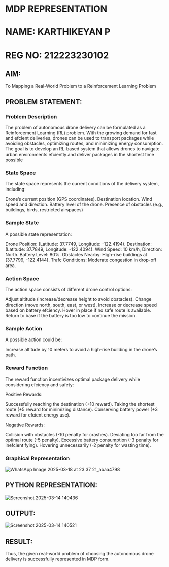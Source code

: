 # MDP REPRESENTATION
# NAME: KARTHIKEYAN P
# REG NO: 212223230102
## AIM:
To Mapping a Real-World Problem to a Reinforcement Learning Problem

## PROBLEM STATEMENT:

### Problem Description
The problem of autonomous drone delivery can be formulated as a Reinforcement Learning (RL) problem. With the growing demand for fast
and efcient deliveries, drones can be used to transport packages while avoiding obstacles, optimizing routes, and minimizing energy
consumption. The goal is to develop an RL-based system that allows drones to navigate urban environments efciently and deliver packages in
the shortest time possible

### State Space
The state space represents the current conditions of the delivery system, including:

Drone’s current position (GPS coordinates).
Destination location.
Wind speed and direction.
Battery level of the drone.
Presence of obstacles (e.g., buildings, birds, restricted airspaces)
### Sample State
A possible state representation:

Drone Position: (Latitude: 37.7749, Longitude: -122.4194).
Destination: (Latitude: 37.7849, Longitude: -122.4094).
Wind Speed: 10 km/h, Direction: North.
Battery Level: 80%.
Obstacles Nearby: High-rise buildings at (37.7799, -122.4144).
Trafc Conditions: Moderate congestion in drop-off area.
### Action Space
The action space consists of different drone control options:

Adjust altitude (increase/decrease height to avoid obstacles).
Change direction (move north, south, east, or west).
Increase or decrease speed based on battery efciency.
Hover in place if no safe route is available.
Return to base if the battery is too low to continue the mission.
### Sample Action
A possible action could be:

Increase altitude by 10 meters to avoid a high-rise building in the drone’s path.
### Reward Function
The reward function incentivizes optimal package delivery while considering efciency and safety:

Positive Rewards:

Successfully reaching the destination (+10 reward).
Taking the shortest route (+5 reward for minimizing distance).
Conserving battery power (+3 reward for efcient energy use).

Negative Rewards:

Collision with obstacles (-10 penalty for crashes).
Deviating too far from the optimal route (-5 penalty).
Excessive battery consumption (-3 penalty for inefcient fying).
Hovering unnecessarily (-2 penalty for wasting time).
### Graphical Representation
![WhatsApp Image 2025-03-18 at 23 37 21_abaa4798](https://github.com/user-attachments/assets/2d06d5a5-41fd-49d5-8ca1-5097127eec97)


## PYTHON REPRESENTATION:
![Screenshot 2025-03-14 140436](https://github.com/user-attachments/assets/bbb08ed5-0c1f-4866-b77a-065ba356bfcc)

## OUTPUT:

![Screenshot 2025-03-14 140521](https://github.com/user-attachments/assets/797b937e-c1eb-4fc7-9fb2-d8284133b203)

## RESULT:
Thus, the given real-world problem of choosing the autonomous drone delivery is successfully represented in MDP form.

